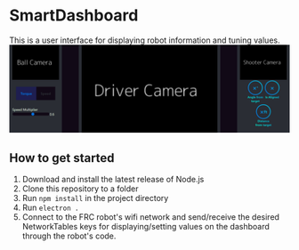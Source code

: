 # SmartDashboard

This is a user interface for displaying robot information and tuning values.
![Interface preview](https://raw.githubusercontent.com/Patribots4738/SmartDashboard/main/img/preview.png)

## How to get started
1. Download and install the latest release of Node.js
2. Clone this repository to a folder
3. Run `npm install` in the project directory 
4. Run `electron .`
5. Connect to the FRC robot's wifi network and send/receive the desired NetworkTables keys for displaying/setting values on the dashboard through the robot's code.